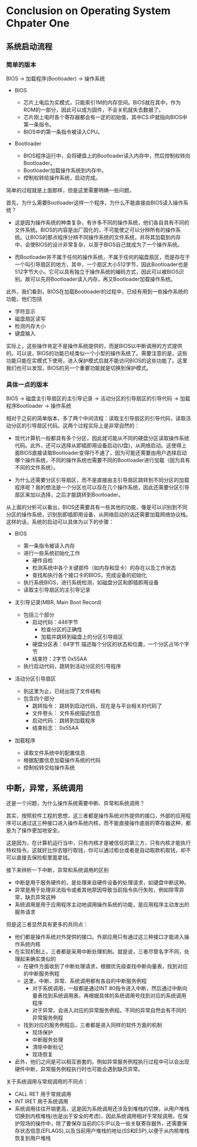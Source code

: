 Conclusion on Operating System Chpater One
==========================================

## 系统启动流程

### 简单的版本

BIOS -> 加载程序(Bootloader) -> 操作系统

+ BIOS
	- 芯片上电后为实模式，只能索引1M的内存空间。BIOS就在其中，作为ROM的一部分，因此可以成为固件，不会关机就失去数据了。
	- 芯片刚上电时各个寄存器都会有一定的初始值，其中CS:IP就指向BIOS中第一条指令。
	- BIOS中的第一条指令被读入CPU。

+ Bootloader
	- BIOS程序运行中，会将硬盘上的Bootloader读入内存中，然后控制权转向Bootloader。
	- Bootloader加载操作系统到内存中。
	- 控制权转给操作系统，启动完成。

简单的过程就是上面那样，但是这里需要明确一些问题。

首先，为什么需要Bootloader这样一个程序，为什么不能直接由BIOS读入操作系统？

+ 这是因为操作系统的种类复杂，有许多不同的操作系统，他们各自具有不同的文件系统。BIOS的内容是出厂固化的，不可能使之可以分辨所有的操作系统。让BIOS的那点程序分辨不同操作系统的文件系统，并将其加载到内存中，会使BIOS的设计非常复杂，以至于BIOS自己就成为了一个操作系统。

+ 而Bootloader并不属于任何的操作系统，不属于任何的磁盘扇区，而是存在于一个叫引导扇区的地方，其中，一个扇区大小512字节，因此Bootloader也是512字节大小。它可以具有独立于操作系统的编码方式，因此可以被BIOS识别。故可以先将Bootloader读入内存，再又Bootloader加载操作系统。

此外，我们看到，BIOS在加载Bootloader的过程中，已经有用到一些操作系统的功能，他们包括

+ 字符显示
+ 磁盘扇区读写
+ 检测内存大小
+ 键盘输入

实际上，这些操作肯定不是操作系统提供的，而是BIOS以中断调用的方式提供的。可以说，BIOS的功能已经类似一个小型的操作系统了。需要注意的是，这些功能只能在实模式下使用，进入保护模式后就不能访问BIOS的这些功能了。这里我们也可以发现，BIOS的另一个重要功能就是切换到保护模式。

### 具体一点的版本

BIOS -> 磁盘主引导扇区的主引导记录 -> 活动分区的引导扇区的引导代码 -> 加载程序Bootloader -> 操作系统

相对于之前的简单版本，多了两个中间流程：读取主引导扇区的引导代码，读取活动分区的引导扇区代码。这两个过程实际上是非常自然的：

+ 现代计算机一般都具有多个分区，因此就可能从不同的硬盘分区读取操作系统代码。此外，还可以选择从即插即用设备启动(U盘)，从网络启动。这使得上面BIOS直接读取Bootloader变得行不通了，因为可能还需要由用户选择启动哪个操作系统，不同的操作系统也需要不同的Bootloader进行加载（因为具有不同的文件系统）。

+ 为什么还需要分区引导扇区，而不是直接由主引导扇区跳转到不同分区的加载程序呢？我的想法是一个分区也可以存在几个操作系统，因此还需要分区引导扇区来加以选择，之后才能跳转到Bootloader。

从上面的分析可以看出，BIOS还需要具有一些其他的功能，像是可以识别到不同分区的操作系统，识别到即插即用设备，从网络启动的话还需要加载网络协议栈。这样的话，系统的启动可以具体为以下的步骤：

+ BIOS
	- 第一条指令被读入内存
	- 进行一些系统初始化工作
		+ 硬件自检
		+ 检测系统中各个关键部件（如内存和显卡）的存在以及工作状态
		+ 查找和执行各个接口卡的BIOS，完成设备的初始化
	- 执行系统BIOS，进行系统检测，如磁盘分区和即插即用设备
	- 读取主引导扇区的主引导记录

+ 主引导记录(MBR, Main Boot Record)
	- 包括三个部分
		+ 启动代码：446字节
			- 检查分区的正确性
			- 加载并跳转到磁盘上的分区引导扇区
		+ 硬盘分区表：64字节 描述每个分区的状态和位置，一个分区占16个字节
		+ 结束符：2字节 0x55AA
	- 执行启动代码，跳转到活动分区的引导程序

+ 活动分区引导扇区
	- 到这里为止，已经出现了文件结构
	- 包含四个部分
		+ 跳转指令： 跳转到启动代码，现在是与平台相关的代码了
		+ 文件卷头： 文件系统描述信息
		+ 启动代码： 跳转到加载程序
		+ 结束标志： 0x55AA

+ 加载程序
	- 读取文件系统中的配置信息
	- 根据配置信息加载操作系统的代码
	- 控制权转交给操作系统

## 中断，异常，系统调用


还是一个问题，为什么操作系统需要中断、异常和系统调用？

其实，按照软件工程的思想，这三者都是操作系统对外提供的接口，外部的应用程序可以通过这三种接口进入操作系统内核，而不能直接操作底层的寄存器这种，都是为了操作更加地安全。

这是因为，在计算机运行当中，只有内核才是被信任的第三方，只有内核才能执行特权指令。这就好比你去银行取钱，你可以通过柜台或者是自动取款机取钱，却不可以直接去保险柜里面拿钱。

接下来辨析一下中断，异常和系统调用的区别

+ 中断是用于服务硬件的，是处理来自硬件设备的处理请求，如键盘中断这种。
+ 异常是用于处理非法指令或者其他原因导致当前指令执行失败，例如除零异常，缺页异常这种
+ 系统调用是用于应用程序主动地调用操作系统的功能，是应用程序主动发出的服务请求

但是这三者显然具有更多的共同点：

+ 他们都是操作系统对外提供的接口。外部应用只有通过这三种接口才能进入操作系统内核
+ 在实现机制上，三者都是采用中断处理机制。就是说，三者尽管名字不同，处理起来确实类似的
	- 在硬件方面收到了中断处理请求，根据优先级查找中断向量表，找到对应的中断服务例程
	- 这里，中断、异常、系统调用都有各自的中断服务例程
		+ 对于系统调用，一般都是通过INT 80指令进入中断，然后通过中断向量表找到系统调用表，再根据具体的系统调用号找到对应的系统调用程序
		+ 对于异常，会进入对应的异常服务例程。不同的异常自然会有不同的异常服务例程
	- 找到对应的服务例程后，三者都是进入同样的软件方面的机制
	 	- 现场保护
	 	- 中断服务处理
	 	- 清除中断标记
	 	- 现场恢复
+ 此外，他们之间是可以相互嵌套的。例如异常服务例程执行过程中可以会出现硬件中断，异常服务例程执行时也可能会遇到缺页异常。

关于系统调用与常规调用的不同点：

- CALL RET 用于常规调用
- INT IRET 用于系统调用
- 系统调用往往开销更高，这是因为系统调用还涉及到堆栈的切换，从用户堆栈切换到内核堆栈(也是出于安全的考虑)，因此系统调用相对于常规调用，在保护现场的操作中，除了要保存当前的CS:IP以及一些关联寄存器外，还需要保存状态信息(EFLAGS),以及当前用户堆栈的地址(SS和ESP),以便于从内核堆栈恢复到用户堆栈
